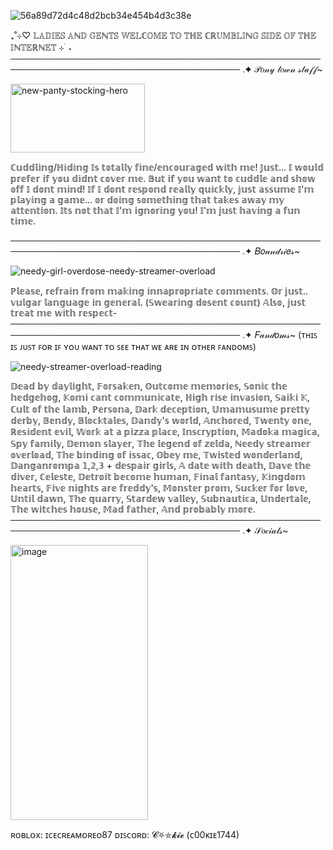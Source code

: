 ![56a89d72d4c48d2bcb34e454b4d3c38e](https://github.com/user-attachments/assets/873c018e-f9f6-481a-8ba8-00272e07c2e4)

₊˚⊹♡ 𝕃𝔸𝔻𝕀𝔼𝕊 𝔸ℕ𝔻 𝔾𝔼ℕ𝕋𝕊 𝕎𝔼𝕃ℂ𝕆𝕄𝔼 𝕋𝕆 𝕋ℍ𝔼 ℂℝ𝕌𝕄𝔹𝕃𝕀ℕ𝔾 𝕊𝕀𝔻𝔼 𝕆𝔽 𝕋ℍ𝔼 𝕀ℕ𝕋𝔼ℝℕ𝔼𝕋 ⊹ ࣪ ˖
─────────────────────────────────────────────────────────────────────────────────────── .✦
𝒫𝑜𝓃𝓎 𝓉𝑜𝓌𝓃 𝓈𝓉𝓊𝒻𝒻~

<img width="215" height="110" alt="new-panty-stocking-hero" src="https://github.com/user-attachments/assets/2cc201ab-b3b9-44e0-a2e4-d2f4c409ec1d" />

ℂ𝕦𝕕𝕕𝕝𝕚𝕟𝕘/ℍ𝕚𝕕𝕚𝕟𝕘 𝕀𝕤 𝕥𝕠𝕥𝕒𝕝𝕝𝕪 𝕗𝕚𝕟𝕖/𝕖𝕟𝕔𝕠𝕦𝕣𝕒𝕘𝕖𝕕 𝕨𝕚𝕥𝕙 𝕞𝕖! 𝕁𝕦𝕤𝕥... 𝕀 𝕨𝕠𝕦𝕝𝕕 𝕡𝕣𝕖𝕗𝕖𝕣 𝕚𝕗 𝕪𝕠𝕦 𝕕𝕚𝕕𝕟𝕥 𝕔𝕠𝕧𝕖𝕣 𝕞𝕖. 𝔹𝕦𝕥 𝕚𝕗 𝕪𝕠𝕦 𝕨𝕒𝕟𝕥 𝕥𝕠 𝕔𝕦𝕕𝕕𝕝𝕖 𝕒𝕟𝕕 𝕤𝕙𝕠𝕨 𝕠𝕗𝕗 𝕀 𝕕𝕠𝕟𝕥 𝕞𝕚𝕟𝕕! 𝕀𝕗 𝕀 𝕕𝕠𝕟𝕥 𝕣𝕖𝕤𝕡𝕠𝕟𝕕 𝕣𝕖𝕒𝕝𝕝𝕪 𝕢𝕦𝕚𝕔𝕜𝕝𝕪, 𝕛𝕦𝕤𝕥 𝕒𝕤𝕤𝕦𝕞𝕖 𝕀'𝕞 𝕡𝕝𝕒𝕪𝕚𝕟𝕘 𝕒 𝕘𝕒𝕞𝕖... 𝕠𝕣 𝕕𝕠𝕚𝕟𝕘 𝕤𝕠𝕞𝕖𝕥𝕙𝕚𝕟𝕘 𝕥𝕙𝕒𝕥 𝕥𝕒𝕜𝕖𝕤 𝕒𝕨𝕒𝕪 𝕞𝕪 𝕒𝕥𝕥𝕖𝕟𝕥𝕚𝕠𝕟. 𝕀𝕥𝕤 𝕟𝕠𝕥 𝕥𝕙𝕒𝕥 𝕀'𝕞 𝕚𝕘𝕟𝕠𝕣𝕚𝕟𝕘 𝕪𝕠𝕦! 𝕀'𝕞 𝕛𝕦𝕤𝕥 𝕙𝕒𝕧𝕚𝕟𝕘 𝕒 𝕗𝕦𝕟 𝕥𝕚𝕞𝕖.

─────────────────────────────────────────────────────────────────────────────────────── .✦
𝐵𝑜𝓊𝓃𝒹𝓇𝒾𝑒𝓈~

![needy-girl-overdose-needy-streamer-overload](https://github.com/user-attachments/assets/69206f98-c274-4bc6-a5e9-b9a41e709f30)

ℙ𝕝𝕖𝕒𝕤𝕖, 𝕣𝕖𝕗𝕣𝕒𝕚𝕟 𝕗𝕣𝕠𝕞 𝕞𝕒𝕜𝕚𝕟𝕘 𝕚𝕟𝕟𝕒𝕡𝕣𝕠𝕡𝕣𝕚𝕒𝕥𝕖 𝕔𝕠𝕞𝕞𝕖𝕟𝕥𝕤. 𝕆𝕣 𝕛𝕦𝕤𝕥.. 𝕧𝕦𝕝𝕘𝕒𝕣 𝕝𝕒𝕟𝕘𝕦𝕒𝕘𝕖 𝕚𝕟 𝕘𝕖𝕟𝕖𝕣𝕒𝕝. (𝕊𝕨𝕖𝕒𝕣𝕚𝕟𝕘 𝕕𝕠𝕤𝕖𝕟𝕥 𝕔𝕠𝕦𝕟𝕥) 𝔸𝕝𝕤𝕠, 𝕛𝕦𝕤𝕥 𝕥𝕣𝕖𝕒𝕥 𝕞𝕖 𝕨𝕚𝕥𝕙 𝕣𝕖𝕤𝕡𝕖𝕔𝕥-
─────────────────────────────────────────────────────────────────────────────────────── .✦
𝐹𝒶𝓃𝒹𝑜𝓂𝓈~
(ᴛʜɪꜱ ɪꜱ ᴊᴜꜱᴛ ꜰᴏʀ ɪꜰ ʏᴏᴜ ᴡᴀɴᴛ ᴛᴏ ꜱᴇᴇ ᴛʜᴀᴛ ᴡᴇ ᴀʀᴇ ɪɴ ᴏᴛʜᴇʀ ꜰᴀɴᴅᴏᴍꜱ)

![needy-streamer-overload-reading](https://github.com/user-attachments/assets/cf1d2fa6-f388-4f0d-9371-13d23e1d4978)

𝔻𝕖𝕒𝕕 𝕓𝕪 𝕕𝕒𝕪𝕝𝕚𝕘𝕙𝕥, 𝔽𝕠𝕣𝕤𝕒𝕜𝕖𝕟, 𝕆𝕦𝕥𝕔𝕠𝕞𝕖 𝕞𝕖𝕞𝕠𝕣𝕚𝕖𝕤, 𝕊𝕠𝕟𝕚𝕔 𝕥𝕙𝕖 𝕙𝕖𝕕𝕘𝕖𝕙𝕠𝕘, 𝕂𝕠𝕞𝕚 𝕔𝕒𝕟𝕥 𝕔𝕠𝕞𝕞𝕦𝕟𝕚𝕔𝕒𝕥𝕖, ℍ𝕚𝕘𝕙 𝕣𝕚𝕤𝕖 𝕚𝕟𝕧𝕒𝕤𝕚𝕠𝕟, 𝕊𝕒𝕚𝕜𝕚 𝕂, ℂ𝕦𝕝𝕥 𝕠𝕗 𝕥𝕙𝕖 𝕝𝕒𝕞𝕓, ℙ𝕖𝕣𝕤𝕠𝕟𝕒, 𝔻𝕒𝕣𝕜 𝕕𝕖𝕔𝕖𝕡𝕥𝕚𝕠𝕟, 𝕌𝕞𝕒𝕞𝕦𝕤𝕦𝕞𝕖 𝕡𝕣𝕖𝕥𝕥𝕪 𝕕𝕖𝕣𝕓𝕪, 𝔹𝕖𝕟𝕕𝕪, 𝔹𝕝𝕠𝕔𝕜𝕥𝕒𝕝𝕖𝕤, 𝔻𝕒𝕟𝕕𝕪'𝕤 𝕨𝕠𝕣𝕝𝕕, 𝔸𝕟𝕔𝕙𝕠𝕣𝕖𝕕, 𝕋𝕨𝕖𝕟𝕥𝕪 𝕠𝕟𝕖, ℝ𝕖𝕤𝕚𝕕𝕖𝕟𝕥 𝕖𝕧𝕚𝕝, 𝕎𝕠𝕣𝕜 𝕒𝕥 𝕒 𝕡𝕚𝕫𝕫𝕒 𝕡𝕝𝕒𝕔𝕖, 𝕀𝕟𝕤𝕔𝕣𝕪𝕡𝕥𝕚𝕠𝕟, 𝕄𝕒𝕕𝕠𝕜𝕒 𝕞𝕒𝕘𝕚𝕔𝕒, 𝕊𝕡𝕪 𝕗𝕒𝕞𝕚𝕝𝕪, 𝔻𝕖𝕞𝕠𝕟 𝕤𝕝𝕒𝕪𝕖𝕣, 𝕋𝕙𝕖 𝕝𝕖𝕘𝕖𝕟𝕕 𝕠𝕗 𝕫𝕖𝕝𝕕𝕒, ℕ𝕖𝕖𝕕𝕪 𝕤𝕥𝕣𝕖𝕒𝕞𝕖𝕣 𝕠𝕧𝕖𝕣𝕝𝕠𝕒𝕕, 𝕋𝕙𝕖 𝕓𝕚𝕟𝕕𝕚𝕟𝕘 𝕠𝕗 𝕚𝕤𝕤𝕒𝕔, 𝕆𝕓𝕖𝕪 𝕞𝕖, 𝕋𝕨𝕚𝕤𝕥𝕖𝕕 𝕨𝕠𝕟𝕕𝕖𝕣𝕝𝕒𝕟𝕕, 𝔻𝕒𝕟𝕘𝕒𝕟𝕣𝕠𝕞𝕡𝕒 𝟙,𝟚,𝟛 + 𝕕𝕖𝕤𝕡𝕒𝕚𝕣 𝕘𝕚𝕣𝕝𝕤, 𝔸 𝕕𝕒𝕥𝕖 𝕨𝕚𝕥𝕙 𝕕𝕖𝕒𝕥𝕙, 𝔻𝕒𝕧𝕖 𝕥𝕙𝕖 𝕕𝕚𝕧𝕖𝕣, ℂ𝕖𝕝𝕖𝕤𝕥𝕖, 𝔻𝕖𝕥𝕣𝕠𝕚𝕥 𝕓𝕖𝕔𝕠𝕞𝕖 𝕙𝕦𝕞𝕒𝕟, 𝔽𝕚𝕟𝕒𝕝 𝕗𝕒𝕟𝕥𝕒𝕤𝕪, 𝕂𝕚𝕟𝕘𝕕𝕠𝕞 𝕙𝕖𝕒𝕣𝕥𝕤, 𝔽𝕚𝕧𝕖 𝕟𝕚𝕘𝕙𝕥𝕤 𝕒𝕣𝕖 𝕗𝕣𝕖𝕕𝕕𝕪'𝕤, 𝕄𝕠𝕟𝕤𝕥𝕖𝕣 𝕡𝕣𝕠𝕞, 𝕊𝕦𝕔𝕜𝕖𝕣 𝕗𝕠𝕣 𝕝𝕠𝕧𝕖, 𝕌𝕟𝕥𝕚𝕝 𝕕𝕒𝕨𝕟, 𝕋𝕙𝕖 𝕢𝕦𝕒𝕣𝕣𝕪, 𝕊𝕥𝕒𝕣𝕕𝕖𝕨 𝕧𝕒𝕝𝕝𝕖𝕪, 𝕊𝕦𝕓𝕟𝕒𝕦𝕥𝕚𝕔𝕒, 𝕌𝕟𝕕𝕖𝕣𝕥𝕒𝕝𝕖, 𝕋𝕙𝕖 𝕨𝕚𝕥𝕔𝕙𝕖𝕤 𝕙𝕠𝕦𝕤𝕖, 𝕄𝕒𝕕 𝕗𝕒𝕥𝕙𝕖𝕣, 𝔸𝕟𝕕 𝕡𝕣𝕠𝕓𝕒𝕓𝕝𝕪 𝕞𝕠𝕣𝕖.
─────────────────────────────────────────────────────────────────────────────────────── .✦
𝒮𝑜𝒸𝒾𝒶𝓁𝓈~

<img width="220" height="440" alt="image" src="https://github.com/user-attachments/assets/da89ab31-def9-4766-968a-f86f1dbaf61a" />

ʀᴏʙʟᴏx: ɪᴄᴇᴄʀᴇᴀᴍᴏʀᴇᴏ87
ᴅɪꜱᴄᴏʀᴅ: 𝓒⛧⛤𝓴𝓲𝓮 (ᴄ00ᴋɪᴇ1744)
